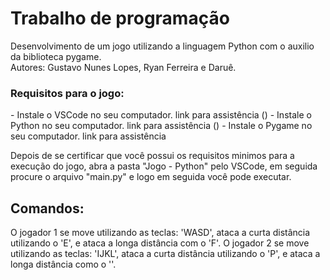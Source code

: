 <h1>Trabalho de programação</h1>
Desenvolvimento de um jogo utilizando a linguagem Python com o auxilio da biblioteca pygame.<br>
Autores: Gustavo Nunes Lopes, Ryan Ferreira e Daruê.

<h3>Requisitos para o jogo:</h3>
  - Instale o VSCode no seu computador.
     link para assistência ()
  - Instale o Python no seu computador.
     link para assistência ()
  - Instale o Pygame no seu computador.
      link para assistência

Depois de se certificar que você possui os requisitos minimos para a execução do jogo, abra a pasta "Jogo - Python" pelo VSCode, em seguida procure o arquivo "main.py" e logo em seguida você pode executar.

<h2>Comandos:</h2>
O jogador 1 se move utilizando as teclas: 'WASD', ataca a curta distância utilizando o 'E', e ataca a longa distância com o 'F'.
O jogador 2 se move utilizando as teclas: 'IJKL', ataca a curta distância utilizando o 'P', e ataca a longa distância como o ''.
